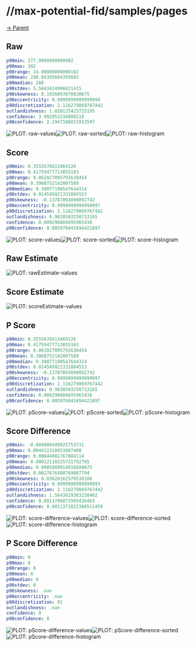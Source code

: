 
# //max-potential-fid/samples/pages

[→ Parent](../..)


## Raw


```yaml
p90min: 277.9999999999982
p90max: 302
p90range: 24.00000000000182
p90mean: 288.04395604395603
p90median: 288
p90stdev: 5.5843424906621415
p90skewness: 0.1916893070830675
p90eccentricity: 0.9999999999999999
p90discretization: 2.116279069767442
outlandishness: 1.010135425725195
confidence: 3.902051534988118
p90confidence: 2.2947186031933597

```

![PLOT: raw-values](./raw/values.svg)![PLOT: raw-sorted](./raw/sorted.svg)![PLOT: raw-histogram](./raw/histogram.svg)
## Score


```yaml
p90min: 0.3555676813469126
p90max: 0.41759477713855103
p90range: 0.062027095791638454
p90mean: 0.3908752142007509
p90median: 0.39077190547644314
p90stdev: 0.014545021331884553
p90skewness: -0.13787093898092742
p90eccentricity: 0.9999999999999997
p90discretization: 2.116279069767442
outlandishness: 0.9830503250713165
confidence: 0.009290804695965438
p90confidence: 0.005976841694421697

```

![PLOT: score-values](./score/values.svg)![PLOT: score-sorted](./score/sorted.svg)![PLOT: score-histogram](./score/histogram.svg)
## Raw Estimate

![PLOT: rawEstimate-values](./rawEstimate/values.svg)
## Score Estimate

![PLOT: scoreEstimate-values](./scoreEstimate/values.svg)
## P Score


```yaml
p90min: 0.3555676813469126
p90max: 0.41759477713855103
p90range: 0.062027095791638454
p90mean: 0.3908752142007509
p90median: 0.39077190547644314
p90stdev: 0.014545021331884553
p90skewness: -0.13787093898092742
p90eccentricity: 0.9999999999999997
p90discretization: 2.116279069767442
outlandishness: 0.9830503250713165
confidence: 0.009290804695965438
p90confidence: 0.005976841694421697

```

![PLOT: pScore-values](./pScore/values.svg)![PLOT: pScore-sorted](./pScore/sorted.svg)![PLOT: pScore-histogram](./pScore/histogram.svg)
## Score Difference


```yaml
p90min: -0.004008499025753731
p90max: 0.004432318653087408
p90range: 0.00844081767884114
p90mean: 0.00012116525731792765
p90median: 0.0005989014916699675
p90stdev: 0.0027676480769087794
p90skewness: 0.03620162570530106
p90eccentricity: 0.9999999999999993
p90discretization: 2.116279069767442
outlandishness: 1.5643629363158402
confidence: 0.0011706072995436463
p90confidence: 0.0011372822386511458

```

![PLOT: score-difference-values](./score-difference/values.svg)![PLOT: score-difference-sorted](./score-difference/sorted.svg)![PLOT: score-difference-histogram](./score-difference/histogram.svg)
## P Score Difference


```yaml
p90min: 0
p90max: 0
p90range: 0
p90mean: 0
p90median: 0
p90stdev: 0
p90skewness: .nan
p90eccentricity: .nan
p90discretization: 91
outlandishness: .nan
confidence: 0
p90confidence: 0

```

![PLOT: pScore-difference-values](./pScore-difference/values.svg)![PLOT: pScore-difference-sorted](./pScore-difference/sorted.svg)![PLOT: pScore-difference-histogram](./pScore-difference/histogram.svg)